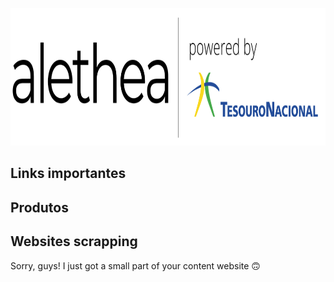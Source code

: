 <p align="center">
  <img width="900" height="220" src="https://github.com/pbizil/alethea_stn/blob/main/alethea.png">
</p>

## Links importantes

## Produtos

## Websites scrapping

Sorry, guys! I just got a small part of your content website :upside_down_face:
